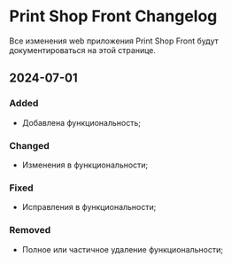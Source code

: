 # Print Shop Front Changelog
Все изменения web приложения Print Shop Front будут документироваться на этой странице.

## 2024-07-01
### Added
- Добавлена функциональность;

### Changed
- Изменения в функциональности;

### Fixed
- Исправления в функциональности;

### Removed
- Полное или частичное удаление функциональности;